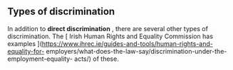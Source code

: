 ##  Types of discrimination

In addition to **direct discrimination** , there are several other types of
discrimination. The [ Irish Human Rights and Equality Commission has examples
](https://www.ihrec.ie/guides-and-tools/human-rights-and-equality-for-
employers/what-does-the-law-say/discrimination-under-the-employment-equality-
acts/) of these.
